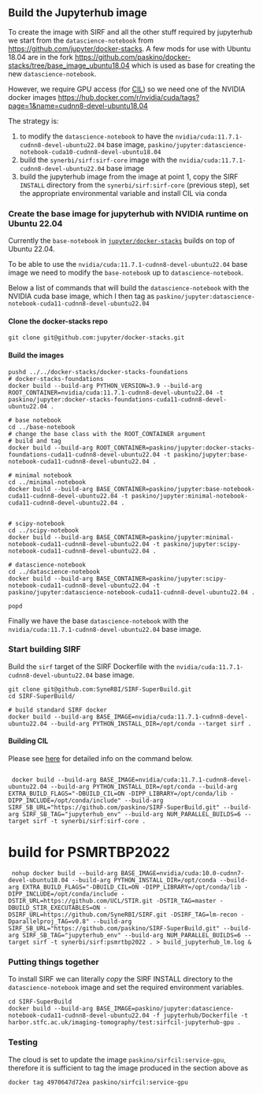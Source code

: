 ## Build the Jupyterhub image 

To create the image with SIRF and all the other stuff required by jupyterhub we start from the `datascience-notebook` from https://github.com/jupyter/docker-stacks.
A few mods for use with Ubuntu 18.04 are in the fork https://github.com/paskino/docker-stacks/tree/base_image_ubuntu18.04 which is used as base for creating the new `datascience-notebook`.

However, we require GPU access (for [CIL](https://github.com/TomographicImaging/CIL.git)) so we need one of the NVIDIA docker images https://hub.docker.com/r/nvidia/cuda/tags?page=1&name=cudnn8-devel-ubuntu18.04 

The strategy is:
  1. to modify the `datascience-notebook` to have the `nvidia/cuda:11.7.1-cudnn8-devel-ubuntu22.04` base image, `paskino/jupyter:datascience-notebook-cuda10-cudnn8-devel-ubuntu18.04`
  1. build the `synerbi/sirf:sirf-core` image with the `nvidia/cuda:11.7.1-cudnn8-devel-ubuntu22.04` base image
  1. build the jupyterhub image from the image at point 1, copy the SIRF `INSTALL` directory from the `synerbi/sirf:sirf-core` (previous step), set the appropriate environmental variable and install CIL via conda


### Create the base image for jupyterhub with NVIDIA runtime on Ubuntu 22.04

Currently the `base-notebook` in [`jupyter/docker-stacks`](`https://github.com/jupyter/docker-stacks`) builds on top of Ubuntu 22.04. 

To be able to use the `nvidia/cuda:11.7.1-cudnn8-devel-ubuntu22.04` base image we need to modify the `base-notebook` up to `datascience-notebook`.

Below a list of commands that will build the `datascience-notebook` with the NVIDIA cuda base image, which I then tag as `paskino/jupyter:datascience-notebook-cuda11-cudnn8-devel-ubuntu22.04`

#### Clone the docker-stacks repo

```
git clone git@github.com:jupyter/docker-stacks.git
```

#### Build the images

```
pushd ../../docker-stacks/docker-stacks-foundations
# docker-stacks-foundations
docker build --build-arg PYTHON_VERSION=3.9 --build-arg ROOT_CONTAINER=nvidia/cuda:11.7.1-cudnn8-devel-ubuntu22.04 -t paskino/jupyter:docker-stacks-foundations-cuda11-cudnn8-devel-ubuntu22.04 .

# base notebook
cd ../base-notebook
# change the base class with the ROOT_CONTAINER argument
# build and tag
docker build --build-arg ROOT_CONTAINER=paskino/jupyter:docker-stacks-foundations-cuda11-cudnn8-devel-ubuntu22.04 -t paskino/jupyter:base-notebook-cuda11-cudnn8-devel-ubuntu22.04 .

# minimal notebook
cd ../minimal-notebook
docker build --build-arg BASE_CONTAINER=paskino/jupyter:base-notebook-cuda11-cudnn8-devel-ubuntu22.04 -t paskino/jupyter:minimal-notebook-cuda11-cudnn8-devel-ubuntu22.04 .


# scipy-notebook
cd ../scipy-notebook
docker build --build-arg BASE_CONTAINER=paskino/jupyter:minimal-notebook-cuda11-cudnn8-devel-ubuntu22.04 -t paskino/jupyter:scipy-notebook-cuda11-cudnn8-devel-ubuntu22.04 .

# datascience-notebook
cd ../datascience-notebook
docker build --build-arg BASE_CONTAINER=paskino/jupyter:scipy-notebook-cuda11-cudnn8-devel-ubuntu22.04 -t paskino/jupyter:datascience-notebook-cuda11-cudnn8-devel-ubuntu22.04 .

popd

```

Finally we have the base `datascience-notebook` with the `nvidia/cuda:11.7.1-cudnn8-devel-ubuntu22.04` base image.


### Start building SIRF

Build the `sirf` target of the SIRF Dockerfile with the `nvidia/cuda:11.7.1-cudnn8-devel-ubuntu22.04` base image.

```
git clone git@github.com:SyneRBI/SIRF-SuperBuild.git
cd SIRF-SuperBuild/

# build standard SIRF docker
docker build --build-arg BASE_IMAGE=nvidia/cuda:11.7.1-cudnn8-devel-ubuntu22.04 --build-arg PYTHON_INSTALL_DIR=/opt/conda --target sirf .

```

#### Building CIL

Please see [here](https://github.com/SyneRBI/SIRF-SuperBuild#building-ccpi-cil) for detailed info on the command below.


```

 docker build --build-arg BASE_IMAGE=nvidia/cuda:11.7.1-cudnn8-devel-ubuntu22.04 --build-arg PYTHON_INSTALL_DIR=/opt/conda --build-arg EXTRA_BUILD_FLAGS="-DBUILD_CIL=ON -DIPP_LIBRARY=/opt/conda/lib -DIPP_INCLUDE=/opt/conda/include" --build-arg SIRF_SB_URL="https://github.com/paskino/SIRF-SuperBuild.git" --build-arg SIRF_SB_TAG="jupyterhub_env" --build-arg NUM_PARALLEL_BUILDS=6 --target sirf -t synerbi/sirf:sirf-core .
```
# build for PSMRTBP2022
```
 nohup docker build --build-arg BASE_IMAGE=nvidia/cuda:10.0-cudnn7-devel-ubuntu18.04 --build-arg PYTHON_INSTALL_DIR=/opt/conda --build-arg EXTRA_BUILD_FLAGS="-DBUILD_CIL=ON -DIPP_LIBRARY=/opt/conda/lib -DIPP_INCLUDE=/opt/conda/include -DSTIR_URL=https://github.com/UCL/STIR.git -DSTIR_TAG=master -DBUILD_STIR_EXECUTABLES=ON -DSIRF_URL=https://github.com/SyneRBI/SIRF.git -DSIRF_TAG=lm-recon -Dparallelproj_TAG=v0.8" --build-arg SIRF_SB_URL="https://github.com/paskino/SIRF-SuperBuild.git" --build-arg SIRF_SB_TAG="jupyterhub_env" --build-arg NUM_PARALLEL_BUILDS=6 --target sirf -t synerbi/sirf:psmrtbp2022 . > build_jupyterhub_lm.log &
```

### Putting things together



To install SIRF we can literally _copy_ the SIRF INSTALL directory to the `datascience-notebook` image and set the required environment variables.

```
cd SIRF-SuperBuild
docker build --build-arg BASE_IMAGE=paskino/jupyter:datascience-notebook-cuda11-cudnn8-devel-ubuntu22.04 -f jupyterhub/Dockerfile -t harbor.stfc.ac.uk/imaging-tomography/test:sirfcil-jupyterhub-gpu .
```

### Testing

The cloud is set to update the image `paskino/sirfcil:service-gpu`, therefore it is sufficient to tag the image produced in the section above as  
```
docker tag 4970647d72ea paskino/sirfcil:service-gpu
```

